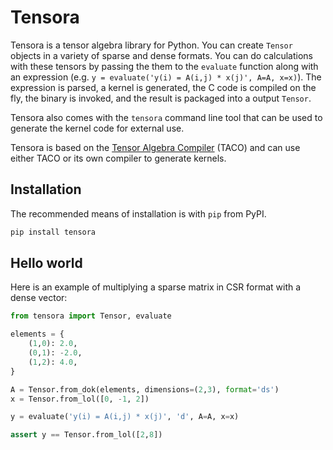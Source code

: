 # Tensora

Tensora is a tensor algebra library for Python. You can create `Tensor` objects in a variety of sparse and dense formats. You can do calculations with these tensors by passing the them to the `evaluate` function along with an expression (e.g. `y = evaluate('y(i) = A(i,j) * x(j)', A=A, x=x)`). The expression is parsed, a kernel is generated, the C code is compiled on the fly, the binary is invoked, and the result is packaged into a output `Tensor`.

Tensora also comes with the `tensora` command line tool that can be used to generate the kernel code for external use.

Tensora is based on the [Tensor Algebra Compiler](http://tensor-compiler.org/) (TACO) and can use either TACO or its own compiler to generate kernels.

## Installation

The recommended means of installation is with `pip` from PyPI.

```bash
pip install tensora
```

## Hello world

Here is an example of multiplying a sparse matrix in CSR format with a dense vector:

```python
from tensora import Tensor, evaluate

elements = {
    (1,0): 2.0,
    (0,1): -2.0,
    (1,2): 4.0,
}

A = Tensor.from_dok(elements, dimensions=(2,3), format='ds')
x = Tensor.from_lol([0, -1, 2])

y = evaluate('y(i) = A(i,j) * x(j)', 'd', A=A, x=x)

assert y == Tensor.from_lol([2,8])
```
